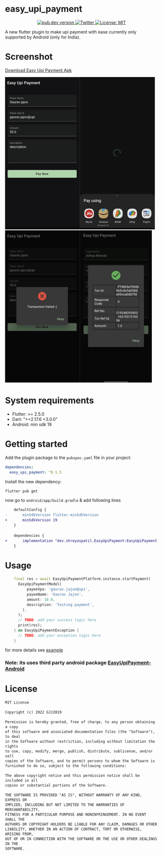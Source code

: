 
# easy_upi_payment

<p align="center">
  <a href="https://pub.dev/packages/easy_upi_payment">
    <img src="https://img.shields.io/pub/v/easy_upi_payment?color=blue" alt="pub.dev version">
  </a>
  <a href="https://twitter.com/gjj2019">
    <img src="https://img.shields.io/badge/twitter-@GJJ2019-blue.svg?style=flat" alt="Twitter">
  </a>
  <a href="https://opensource.org/licenses/MIT"><img src="https://img.shields.io/badge/license-MIT-purple.svg" alt="License: MIT"></a>
</p>

A new flutter plugin to make upi payment with ease currently only supported by Android (only for India).

# Screenshot

[Download Easy Upi Payment Apk](https://github.com/GJJ2019/easy_upi_payment/raw/main/example/assets/app-release.apk)

<img src="https://github.com/GJJ2019/easy_upi_payment/blob/main/example/assets/1.png?raw=true" height="500em" /><img src="https://github.com/GJJ2019/easy_upi_payment/blob/main/example/assets/2.png?raw=true" height="500em" /><img src="https://github.com/GJJ2019/easy_upi_payment/blob/main/example/assets/3.png?raw=true" height="500em" /><img src="https://github.com/GJJ2019/easy_upi_payment/blob/main/example/assets/4.jpeg?raw=true" height="500em" />

# System requirements

- Flutter: >= 2.5.0
- Dart: ">=2.17.6 <3.0.0"
- Android: min sdk 19

# Getting started

Add the plugin package to the `pubspec.yaml` file in your project:

```yaml
dependencies:
  easy_upi_payment: ^0.1.5
```

Install the new dependency:

```sh
flutter pub get
```

now go to `android/app/build.gradle` & add following lines

```diff
    defaultConfig {
-       minSdkVersion flutter.minSdkVersion
+       minSdkVersion 19
    }

    dependencies {
+       implementation "dev.shreyaspatil.EasyUpiPayment:EasyUpiPayment:3.0.3"
    }
```

# Usage

```dart
    final res = await EasyUpiPaymentPlatform.instance.startPayment(
      EasyUpiPaymentModel(
          payeeVpa: 'gaurav.jajoo@upi',
          payeeName: 'Gaurav Jajoo',
          amount: 10.0,
          description: 'Testing payment',
        ),
      );
      // TODO: add your success logic here
      print(res);
    } on EasyUpiPaymentException {
      // TODO: add your exception logic here
    }

```

for more details see [example](https://github.com/GJJ2019/easy_upi_payment/tree/main/example)

### Note: its uses third party android package [EasyUpiPayment-Android](https://github.com/PatilShreyas/EasyUpiPayment-Android)

# License

    MIT License

    Copyright (c) 2022 GJJ2019

    Permission is hereby granted, free of charge, to any person obtaining a copy
    of this software and associated documentation files (the "Software"), to deal
    in the Software without restriction, including without limitation the rights
    to use, copy, modify, merge, publish, distribute, sublicense, and/or sell
    copies of the Software, and to permit persons to whom the Software is
    furnished to do so, subject to the following conditions:
    
    The above copyright notice and this permission notice shall be included in all
    copies or substantial portions of the Software.
    
    THE SOFTWARE IS PROVIDED "AS IS", WITHOUT WARRANTY OF ANY KIND, EXPRESS OR
    IMPLIED, INCLUDING BUT NOT LIMITED TO THE WARRANTIES OF MERCHANTABILITY,
    FITNESS FOR A PARTICULAR PURPOSE AND NONINFRINGEMENT. IN NO EVENT SHALL THE
    AUTHORS OR COPYRIGHT HOLDERS BE LIABLE FOR ANY CLAIM, DAMAGES OR OTHER
    LIABILITY, WHETHER IN AN ACTION OF CONTRACT, TORT OR OTHERWISE, ARISING FROM,
    OUT OF OR IN CONNECTION WITH THE SOFTWARE OR THE USE OR OTHER DEALINGS IN THE
    SOFTWARE.
